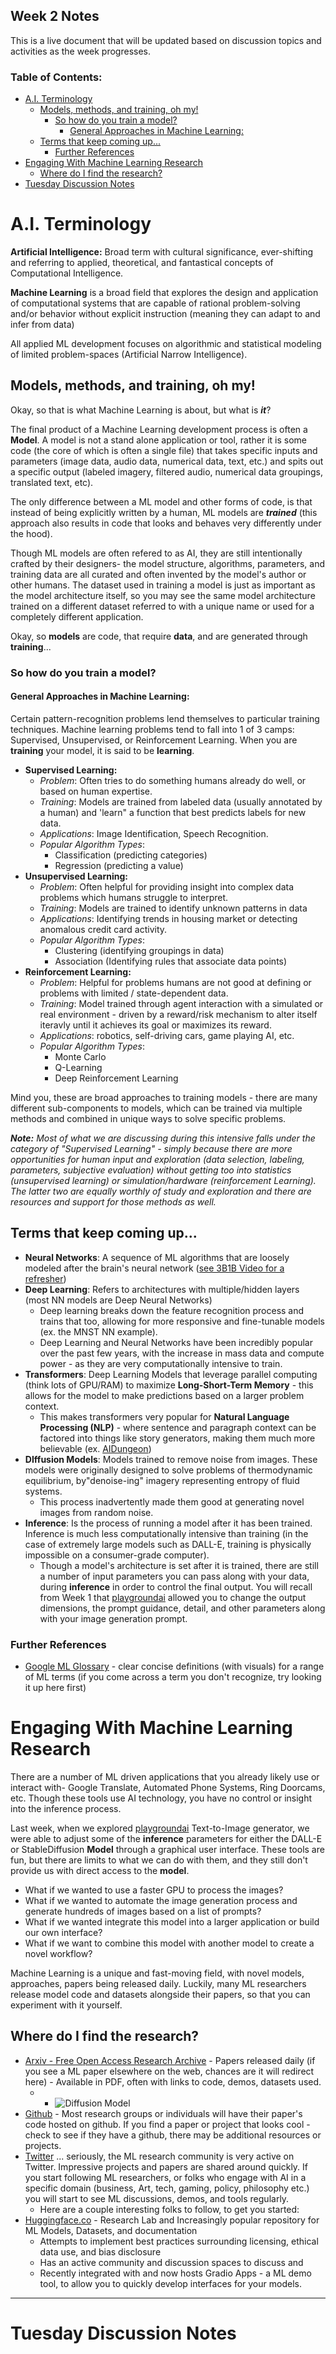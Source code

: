 
## Week 2 Notes
This is a live document that will be updated based on discussion topics and activities as the week progresses.

### Table of Contents:
- [A.I. Terminology](#ai-terminology)
	- [Models, methods, and training, oh my!](#models-methods-and-training-oh-my)
		- [So how do you train a model?](#so-how-do-you-train-a-model)
			- [General Approaches in Machine Learning:](#general-approaches-in-machine-learning)
	- [Terms that keep coming up...](#terms-that-keep-coming-up)
		- [Further References](#further-references)
- [Engaging With Machine Learning Research](#engaging-with-machine-learning-research)
	- [Where do I find the research?](#where-do-i-find-the-research)
- [Tuesday Discussion Notes](#tuesday-discussion-notes)


# A.I. Terminology 

**Artificial Intelligence:** Broad term with cultural significance, ever-shifting and referring to applied, theoretical, and fantastical concepts of Computational Intelligence.

**Machine Learning** is a broad field that explores the design and application of computational systems that are capable of rational problem-solving and/or behavior without explicit instruction (meaning they can adapt to and infer from data) 

All applied ML development focuses on algorithmic and statistical modeling of limited problem-spaces (Artificial Narrow Intelligence). 

## Models, methods, and training, oh my!
Okay, so that is what Machine Learning is about, but what is ***it***?

The final product of a Machine Learning development process is often a **Model**. A model is not a stand alone application or tool, rather it is some code (the core of which is often a single file) that takes specific inputs and parameters (image data, audio data, numerical data, text, etc.) and spits out a specific output (labeled imagery, filtered audio, numerical data groupings, translated text, etc). 

The only difference between a ML model and other forms of code, is that instead of being explicitly written by a human, ML models are ***trained*** (this approach also results in code that looks and behaves very differently under the hood).

Though ML models are often refered to as AI, they are still intentionally crafted by their designers- the model structure, algorithms, parameters, and training data are all curated and often invented by the model's author or other humans. The dataset used in training a model is just as important as the model architecture itself, so you may see the same model architecture trained on a different dataset referred to with a unique name or used for a completely different application.

Okay, so **models** are code, that require **data**, and are generated through **training**... 

### So how do you train a model? 

#### General Approaches in Machine Learning:
Certain pattern-recognition problems lend themselves to particular training techniques. Machine learning problems tend to fall into 1 of 3 camps: Supervised, Unsupervised, or Reinforcement Learning. When you are **training** your model, it is said to be **learning**.

 - **Supervised Learning:**  
	 - *Problem*: Often tries to do something humans already do well, or based on human expertise. 
	 - *Training*: Models are trained from labeled data (usually annotated by a human) and 'learn" a function that best predicts labels for new data. 
	 - *Applications*: Image Identification, Speech Recognition. 
	 - *Popular Algorithm Types*:
		 - Classification (predicting categories)
		 - Regression (predicting a value)
 - **Unsupervised Learning:** 
 	- *Problem*: Often helpful for providing insight into complex data problems which humans struggle to interpret. 
 	- *Training*: Models are trained to identify unknown patterns in data 
 	- *Applications*: Identifying trends in housing market or detecting anomalous credit card activity.
 	- *Popular Algorithm Types*:
		- Clustering (identifying groupings in data) 
		- Association (Identifying rules that associate data points) 
 - **Reinforcement Learning:** 
 	- *Problem*: Helpful for problems humans are not good at defining or problems with limited / state-dependent data.
 	- *Training*:  Model trained through agent interaction with a simulated or real environment - driven by a reward/risk mechanism to alter itself iteravly until it achieves its goal or maximizes its reward. 
 	- *Applications*:  robotics, self-driving cars, game playing AI, etc.
 	- *Popular Algorithm Types*:
		- Monte Carlo
		- Q-Learning
		- Deep Reinforcement Learning

Mind you, these are broad approaches to training models - there are many different sub-components to models, which can be trained via multiple methods and combined in unique ways to solve specific problems.

***Note:***
*Most of what we are discussing during this intensive falls under the category of "Supervised Learning" - simply because there are more opportunities for human input and exploration (data selection, labeling, parameters, subjective evaluation) without getting too into statistics (unsupervised learning) or simulation/hardware (reinforcement Learning). The latter two are equally worthly of study and exploration and there are resources and support for those methods as well.* 

## Terms that keep coming up...
 - **Neural Networks**: A sequence of ML algorithms that are loosely modeled after the brain's neural network ([see 3B1B Video for a refresher](https://www.youtube.com/watch?v=aircAruvnKk))
 - **Deep Learning**: Refers to architectures with multiple/hidden layers (most NN models are Deep Neural Networks)
	 - Deep learning breaks down the feature recognition process and trains that too, allowing for more responsive and fine-tunable models (ex. the MNST NN example).
	- Deep Learning and Neural Networks have been incredibly popular over the past few years, with the increase in mass data and compute power - as they are very computationally intensive to train.
- **Transformers**: Deep Learning Models that leverage parallel computing (think lots of GPU/RAM) to maximize **Long-Short-Term Memory** - this allows for the model to make predictions based on a larger problem context. 
	- This makes transformers very popular for  **Natural Language Processing (NLP)** - where sentence and paragraph context can be factored into things like story generators, making them much more believable (ex. [AIDungeon](https://play.aidungeon.io/))
- **DIffusion Models**: Models trained to remove noise from images. These models were originally designed to solve problems of thermodynamic equilibrium, by"denoise-ing" imagery representing entropy of fluid systems. 
	- This process inadvertently made them good at generating novel images from random noise.
- **Inference**: Is the process of running a model after it has been trained.  Inference is much less computationally intensive than training (in the case of extremely large models such as DALL-E, training is physically impossible on a consumer-grade computer). 
	- Though a model's architecture is set after it is trained, there are still a number of input parameters you can pass along with your data, during **inference** in order to control the final output. You will recall from Week 1 that [playgroundai](https://playgroundai.com/) allowed you to change the output dimensions, the prompt guidance, detail, and other parameters along with your image generation prompt.


### Further References
- [Google ML Glossary](https://developers.google.com/machine-learning/glossary) - clear concise definitions (with visuals) for a range of ML terms (if you come across a term you don't recognize, try looking it up here first)

# Engaging With Machine Learning Research

There are a number of ML driven applications that you already likely use or interact with- Google Translate, Automated Phone Systems, Ring Doorcams, etc. Though these tools use AI technology, you have no control or insight into the inference process.

Last week, when we explored [playgroundai](https://playgroundai.com/)  Text-to-Image generator, we were able to adjust some of the **inference** parameters for either the DALL-E or StableDiffusion  **Model** through a graphical user interface. These tools are fun, but there are limits to what we can do with them, and they still don't provide us with direct access to the **model**.
- What if we wanted to use a faster GPU to process the images? 
- What if we wanted to automate the image generation process and generate hundreds of images based on a list of prompts?
- What if we wanted integrate this model into a larger application or build our own interface?
- What if we want to combine this model with another model to create a novel workflow?

Machine Learning is a unique and fast-moving field, with novel models, approaches, papers being released daily. Luckily, many ML researchers release model code and datasets alongside their papers, so that you can experiment with it yourself. 

## Where do I find the research?
 - [Arxiv - Free Open Access Research Archive](https://arxiv.org/list/cs.AI/recent) - Papers released daily (if you see a ML paper elsewhere on the web, chances are it will redirect here) - Available in PDF, often with links to code, demos, datasets used. 
   -   * ![Diffusion Model](images/Code_Data_on_Arxiv.png)
 - [Github](github.com) - Most research groups or individuals will have their paper's code hosted on github. If you find a paper or project that looks cool - check to see if they have a github, there may be additional resources or projects.
 - [Twitter](twitter.com) ... seriously, the ML research community is very active on Twitter. Impressive projects and papers are shared around quickly. If you start following ML researchers, or folks who engage with AI in a specific domain (business, Art, tech, gaming, policy, philosophy etc.) you will start to see ML discussions, demos, and tools regularly. 
 	- Here are a couple interesting folks to follow, to get you started:
- [Huggingface.co](https://huggingface.co/) - Research Lab and Increasingly popular repository for ML Models, Datasets, and documentation
  - Attempts to implement best practices surrounding licensing, ethical data use, and bias disclosure
  - Has an active community and discussion spaces to discuss and 
  - Recently integrated with and now hosts Gradio Apps - a ML demo tool, to allow you to quickly develop interfaces for your models.
 
 ***
 # Tuesday Discussion Notes
 
